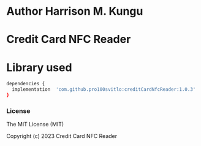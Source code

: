 # Author Harrison M. Kungu

# Credit Card NFC Reader

# Library used 
```sh
dependencies {
  implementation  'com.github.pro100svitlo:creditCardNfcReader:1.0.3'
}
```
### License
The MIT License (MIT)

Copyright (c) 2023 Credit Card NFC Reader